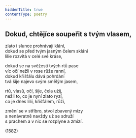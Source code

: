```yaml
---
hiddenTitle: true
contentType: poetry
---
```


<section>

## Dokud, chtějíce soupeřit s tvým vlasem,

zlato i slunce prohrávají klání,  
dokud se před tvým jasným čelem sklání  
lilie rozvitá v celé své kráse,

dokud se na svěžesti tvých rtů pase  
víc očí nežli v rose růže ranní,  
dokud křišťálu dává pohrdání  
tvá šíje najevo svým smělým jasem,

rtů, vlasů, očí, šíje, čela užij,  
nežli to, co je nyní zlato ryzí,  
co je dnes lilií, křišťálem, růží,

změní se v stříbro, stvol zbavený mízy  
a nenávratně navždy už se sdruží  
s prachem a v nic se rozplyne a zmizí.

(1582)

</section>
